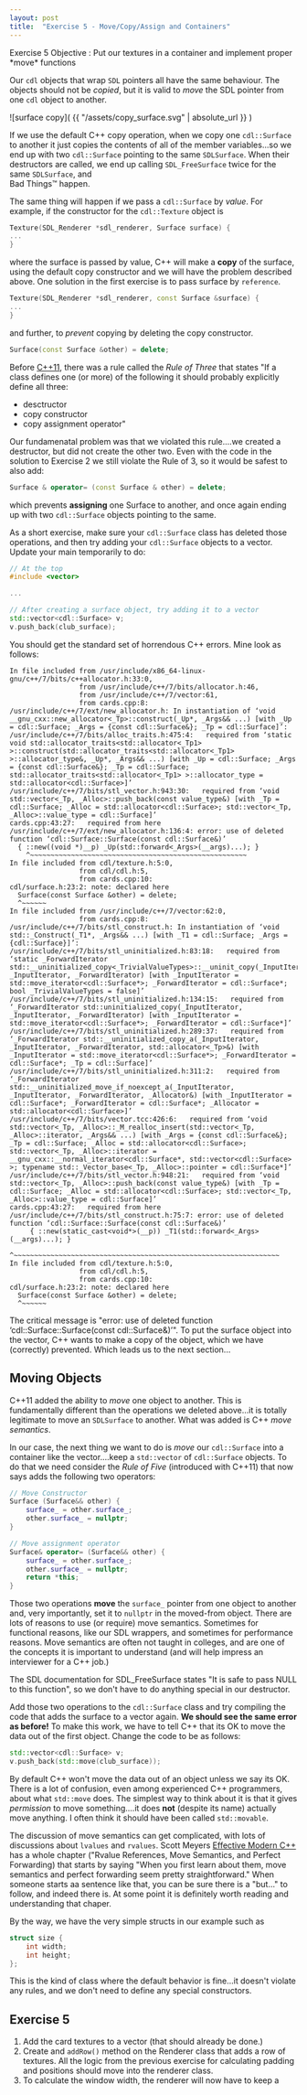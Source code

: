 ```yaml
---
layout: post
title:  "Exercise 5 - Move/Copy/Assign and Containers"
---
```


<div class="box" markdown="1">
Exercise 5 Objective
: Put our textures in a container and implement proper *move* functions
</div>

Our `cdl` objects that wrap `SDL` pointers all have the same
behaviour.  The objects should not be *copied*, but it is valid to
*move* the SDL pointer from one `cdl` object to another.

![surface copy](  {{ "/assets/copy_surface.svg" | absolute_url }} )

If we use the default C++ copy operation, when we copy one
`cdl::Surface` to another it just copies the contents of all of the
member variables...so we end up with two `cdl::Surface` pointing to
the same `SDLSurface`.  When their destructors are called, we end up
calling `SDL_FreeSurface` twice for the same `SDLSurface`, and   
Bad Things&trade; happen.

The same thing will happen if we pass a `cdl::Surface` by *value*.
For example, if the constructor for the `cdl::Texture` object is
~~~ C++
Texture(SDL_Renderer *sdl_renderer, Surface surface) {
... 
}
~~~
where the surface is passed by value, C++ will make a **copy** of the
surface, using the default copy constructor and we will have the
problem described above.  One solution in the first exercise is to
pass surface by `reference`.
~~~ C++
Texture(SDL_Renderer *sdl_renderer, const Surface &surface) {
... 
}
~~~
and further, to *prevent* copying by deleting the copy constructor.  
~~~ C++
Surface(const Surface &other) = delete;
~~~

Before [C++11](https://en.wikipedia.org/wiki/C%2B%2B11), there was a
rule called the *Rule of Three* that states "If a class defines one
(or more) of the following it should probably explicitly define all
three:
* desctructor
* copy constructor
* copy assignment operator"

Our fundamenatal problem was that we violated this rule....we created
a destructor, but did not create the other two.  Even with the code in
the solution to Exercise 2 we still violate the Rule of 3, so it would
be safest to also add:
~~~ C++
Surface & operator= (const Surface & other) = delete;
~~~
which prevents **assigning** one Surface to another, and once again
ending up with two `cdl::Surface` objects pointing to the same.

As a short exercise, make sure your `cdl::Surface` class has deleted
those operations, and then try adding your `cdl::Surface` objects to a
vector.  Update your main temporarily to do:
~~~ C++
// At the top
#include <vector>

...

// After creating a surface object, try adding it to a vector
std::vector<cdl::Surface> v;
v.push_back(club_surface);
~~~
You should get the standard set of horrendous C++ errors.  Mine look
as follows:
~~~
In file included from /usr/include/x86_64-linux-gnu/c++/7/bits/c++allocator.h:33:0,
                 from /usr/include/c++/7/bits/allocator.h:46,
                 from /usr/include/c++/7/vector:61,
                 from cards.cpp:8:
/usr/include/c++/7/ext/new_allocator.h: In instantiation of ‘void __gnu_cxx::new_allocator<_Tp>::construct(_Up*, _Args&& ...) [with _Up = cdl::Surface; _Args = {const cdl::Surface&}; _Tp = cdl::Surface]’:
/usr/include/c++/7/bits/alloc_traits.h:475:4:   required from ‘static void std::allocator_traits<std::allocator<_Tp1> >::construct(std::allocator_traits<std::allocator<_Tp1> >::allocator_type&, _Up*, _Args&& ...) [with _Up = cdl::Surface; _Args = {const cdl::Surface&}; _Tp = cdl::Surface; std::allocator_traits<std::allocator<_Tp1> >::allocator_type = std::allocator<cdl::Surface>]’
/usr/include/c++/7/bits/stl_vector.h:943:30:   required from ‘void std::vector<_Tp, _Alloc>::push_back(const value_type&) [with _Tp = cdl::Surface; _Alloc = std::allocator<cdl::Surface>; std::vector<_Tp, _Alloc>::value_type = cdl::Surface]’
cards.cpp:43:27:   required from here
/usr/include/c++/7/ext/new_allocator.h:136:4: error: use of deleted function ‘cdl::Surface::Surface(const cdl::Surface&)’
  { ::new((void *)__p) _Up(std::forward<_Args>(__args)...); }
    ^~~~~~~~~~~~~~~~~~~~~~~~~~~~~~~~~~~~~~~~~~~~~~~~~~~~~~
In file included from cdl/texture.h:5:0,
                 from cdl/cdl.h:5,
                 from cards.cpp:10:
cdl/surface.h:23:2: note: declared here
  Surface(const Surface &other) = delete;
  ^~~~~~~
In file included from /usr/include/c++/7/vector:62:0,
                 from cards.cpp:8:
/usr/include/c++/7/bits/stl_construct.h: In instantiation of ‘void std::_Construct(_T1*, _Args&& ...) [with _T1 = cdl::Surface; _Args = {cdl::Surface}]’:
/usr/include/c++/7/bits/stl_uninitialized.h:83:18:   required from ‘static _ForwardIterator std::__uninitialized_copy<_TrivialValueTypes>::__uninit_copy(_InputIterator, _InputIterator, _ForwardIterator) [with _InputIterator = std::move_iterator<cdl::Surface*>; _ForwardIterator = cdl::Surface*; bool _TrivialValueTypes = false]’
/usr/include/c++/7/bits/stl_uninitialized.h:134:15:   required from ‘_ForwardIterator std::uninitialized_copy(_InputIterator, _InputIterator, _ForwardIterator) [with _InputIterator = std::move_iterator<cdl::Surface*>; _ForwardIterator = cdl::Surface*]’
/usr/include/c++/7/bits/stl_uninitialized.h:289:37:   required from ‘_ForwardIterator std::__uninitialized_copy_a(_InputIterator, _InputIterator, _ForwardIterator, std::allocator<_Tp>&) [with _InputIterator = std::move_iterator<cdl::Surface*>; _ForwardIterator = cdl::Surface*; _Tp = cdl::Surface]’
/usr/include/c++/7/bits/stl_uninitialized.h:311:2:   required from ‘_ForwardIterator std::__uninitialized_move_if_noexcept_a(_InputIterator, _InputIterator, _ForwardIterator, _Allocator&) [with _InputIterator = cdl::Surface*; _ForwardIterator = cdl::Surface*; _Allocator = std::allocator<cdl::Surface>]’
/usr/include/c++/7/bits/vector.tcc:426:6:   required from ‘void std::vector<_Tp, _Alloc>::_M_realloc_insert(std::vector<_Tp, _Alloc>::iterator, _Args&& ...) [with _Args = {const cdl::Surface&}; _Tp = cdl::Surface; _Alloc = std::allocator<cdl::Surface>; std::vector<_Tp, _Alloc>::iterator = __gnu_cxx::__normal_iterator<cdl::Surface*, std::vector<cdl::Surface> >; typename std::_Vector_base<_Tp, _Alloc>::pointer = cdl::Surface*]’
/usr/include/c++/7/bits/stl_vector.h:948:21:   required from ‘void std::vector<_Tp, _Alloc>::push_back(const value_type&) [with _Tp = cdl::Surface; _Alloc = std::allocator<cdl::Surface>; std::vector<_Tp, _Alloc>::value_type = cdl::Surface]’
cards.cpp:43:27:   required from here
/usr/include/c++/7/bits/stl_construct.h:75:7: error: use of deleted function ‘cdl::Surface::Surface(const cdl::Surface&)’
     { ::new(static_cast<void*>(__p)) _T1(std::forward<_Args>(__args)...); }
       ^~~~~~~~~~~~~~~~~~~~~~~~~~~~~~~~~~~~~~~~~~~~~~~~~~~~~~~~~~~~~~~~~~
In file included from cdl/texture.h:5:0,
                 from cdl/cdl.h:5,
                 from cards.cpp:10:
cdl/surface.h:23:2: note: declared here
  Surface(const Surface &other) = delete;
  ^~~~~~~
~~~

The critical message is "error: use of deleted function
‘cdl::Surface::Surface(const cdl::Surface&)’".  To put the surface
object into the vector, C++ wants to make a copy of the object, which
we have (correctly) prevented.  Which leads us to the next section...

## Moving Objects

C++11 added the ability to *move* one object to another.  This is
fundamentally different than the operations we deleted above...it is
totally legitimate to move an `SDLSurface` to another.  What was added
is C++ *move semantics*.  

In our case, the next thing we want to do is *move* our `cdl::Surface`
into a container like the vector....keep a `std::vector` of
`cdl::Surface` objects. 
To do that we need consider the *Rule of Five* (introduced with C++11)
that now says adds the following two operators:
~~~ c++
// Move Constructor
Surface (Surface&& other) {
    surface_ = other.surface_;
    other.surface_ = nullptr;
}

// Move assignment operator
Surface& operator= (Surface&& other) {
    surface_ = other.surface_;
    other.surface_ = nullptr;
    return *this;			   
}
~~~

Those two operations **move** the `surface_` pointer from one object
to another and, very importantly, set it to `nullptr` in the
moved-from object.  There are lots of reasons to use (or require) move
semantics.  Sometimes for functional reasons, like our SDL wrappers,
and sometimes for performance reasons.  Move semantics are often not
taught in colleges, and are one of the concepts it is important to
understand (and will help impress an interviewer for a C++ job.)

The SDL documentation for SDL_FreeSurface states "It is
safe to pass NULL to this function", so we don't have to do anything
special in our destructor.

Add those two operations to the `cdl::Surface` class and try compiling
the code that adds the surface to a vector again.  **We should see
the same error as before!**  To make this work, we have to tell C++
that its OK to move the data out of the first object.   Change the
code to be as follows:
~~~ c++
std::vector<cdl::Surface> v;
v.push_back(std::move(club_surface));
~~~

By default C++ won't move the data out of an object unless we say its
OK.  There is a lot of confusion, even among experienced C++
programmers, about what `std::move` does.  The simplest way to think
about it is that it gives *permission* to move something....it does
**not** (despite its name) actually move anything.  I often think it
should have been called `std::movable`.

The discussion of move semantics can get complicated, with lots of
discussions about `lvalues` and `rvalues`.  Scott Meyers [Effective Modern
C++](https://www.amazon.com/dp/1491903996/) has a whole chapter
("Rvalue References, Move Semantics, and Perfect Forwarding) that
starts by saying "When you first learn about them, move semantics and
perfect forwarding seem pretty straightforward."  When someone starts
aa sentence like that, you can be sure there is a "but..." to follow,
and indeed there is.  At some point it is definitely worth reading and
understanding that chaper.

By the way, we have the very simple structs in our example such as 
~~~ c++
struct size {
    int width;
    int height;
};
~~~
This is the kind of class where the default behavior is fine...it
doesn't violate any rules, and we don't need to define any special
constructors. 

## Exercise 5





1. Add the card textures to a vector (that should already be done.)
1. Create and `addRow()` method on the Renderer class that adds a row
of textures.  All the logic from the previous exercise for calculating
padding and positions should move into the renderer class.
1. To calculate the window width, the renderer will now have to keep a 




